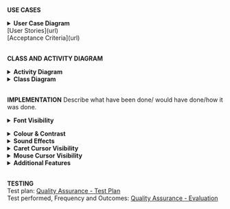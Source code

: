 **USE CASES**  
<details><summary><b>User Case Diagram</b></summary>
![HEAT_user_case](uploads/2bea741c67418d3bf300a8089d0b1b4f/HEAT_user_case.jpg)</details>
[User Stories](url)<br>  
[Acceptance Criteria](url)<br>
  
<br>**CLASS AND ACTIVITY DIAGRAM**
<details><summary><b>Activity Diagram</b></summary><br>
![HEAT_action_process](uploads/1d07110fc77a5fa4b1f37edd45a8aca2/HEAT_action_process.jpg)</details>
<details><summary><b>Class Diagram</b></summary>
![HEAT_class_diagram](uploads/3097e9933fe380a5150d54e3325da0b7/HEAT_class_diagram.jpg)</details><br>  

**IMPLEMENTATION** Describe what have been done/ would have done/how it was done.   

<details><summary><b>Font Visibility</b></summary><br>

Font size and type specification within the program is distributed and implemented using several methods. The font specifications needed to be amended in the SettingsManager, WindowManager, MainMenu and OptionsWindow classes. The object of the amendment was to either change existing code, adapt code or add code.The implementation of existing fonts was fragmented and distributed in an appararently haphazard manner. This may be explained because when writing the original code the coders were unaware that subsequently a team would be changing the font type and sizes.<br>

In the SettingsManager class two lines of code were amended to increase the font size to 20. In the WindowManager class one line of code was added using setFont from the java.awt.Font API, changing the font size. In the MainMenu class numerous lines of code were amended to the new font. It was also necessary to amend the code for the undo and redo options (Using JFrame) in order to change the font (JMenuItem). In the OptionsWindow class numerous lines of code had to be adapted. The code used the JLabel method of JFrame. The original code did not include font details. This meant that every time text was displayed one line of existing code needed to be replaced by three.<br>

The amended code will result in larger text size and a font type that is easier to read, by visually impaired users. The implementation has been partially successful with most text changed to Arial and a high font size. There are a number of areas where it was not possible to change the font type or size, for example in pre-filled forms, option tab buttons and the font type in the editor and console windows.The implementation of these items would need considerable research to understand how they are implemented in order to amend the font size and type.</details>


<details><summary><b>Colour & Contrast</b></summary><br>



There are three main windows in the UI, the editor, console, and tree views, along with an additional window for the help section, each of which was modified in its respective class. Each of the windows utilised Swing components, the methods of which were called upon to make the required background colour changes. The different Swing components have slightly varying methods for accessing and changing colours; the Eclipse method suggestion feature was utilised here to browse the available methods and find the appropriate call to make the required changes.  <br>

Some areas, such as the line number bar in the editor window, required changes to be made elsewhere in the program, including the text area defaults file and the text area painter file. The text and syntax highlighting colour changes also required changes in the syntax utilities file. During user testing further colour changes to the help screen and highlight bar were suggested, these changes were subsequently implemented. During this process the team used paired programming methods to achieve higher code quality and to allow each member to understand the changes being made by others.
</details>

<details><summary><b>Sound Effects</b></summary><br>

To implement the requirements of having sound effects played to signify success or failure of a program or command entered into the Haskell Interpreter involved using the ConsoleWindow.java class and writing a new method called playSound() to play each sound based on certain events.
There is a method inside the ConsoleWndow.java class which calls the Haskell Interpreter to retrieve error information. This method contains a variable called ‘error’ that is incremented every time an error is returned. This was used to determine which sound effect should be triggered by calling the playSound() method with the sound effect name as a parameter of type String. If the error is zero then success sound is triggered, otherwise the failure sound is triggered.
To create the playSound() method 2 javax classes were utilised. These were javax.sound.sampled.AudioSystem and javax.sound.sampled.Clip. More specifically AudioSystem.getAudioInputStream() was used to retrieve a handle to the audio system, and Clip.open() and Clip.start() were used respectively to open and play a sound clip.

To retrieve the file path of the audio files independently of the computer that is being used, it was necessary to use the ClassLoader class which is part of the java.lang package. The String parameter that was passed to the playSound() method is for the name of the file to be found.
The audio files were downloaded from freesound.org
For future the improvements the playSound() method could be used to signify other notifications such as when a user hovers over a particular area.

</details>


<details><summary><b>Caret Cursor Visibility</b></summary><br>
To enhance the visiblility of the caret cursor it was necessary to write a new caret class which extends from the defaultCaret class, within the ConsoleWindow.java class. The code written is based on some code from there http://www.java2s.com/Code/Java/Swing-JFC/Acustomcaretclass.htm

The code was adapted to create a block using g.fillRect() method within the Graphics class, which is part of the java.awt package. The blink rate  and colour was also set using the setBlinkRate() of the current instance of the caret. The colour was also changed to white using Graphics.setColour().


</details>

<details><summary><b>Mouse Cursor Visibility</b></summary><br>
There are several classes that needed to be changed to implement the changing of the mouse cursor. These are EditorWindow.java WindowManager.java and ConsoleWindow.java.
In order to change the mouse cursor it was necessary to write a new mouse method that loads in the image to be used for the mouse cursor, and calls several methods to set the cursor to the new one.
The Images were created using logomakr.com website and then editing with Paint3d. The colours were also changed to aid visibility. 

Each window area has a different mouse cursor and so it was necessary to add the create cursor method into all relevant classes. It was not feasible to create one method and then call that from each class, since each window area had different ways of calling the system mouse methods. 

For improvement we would have allowed custom resizing of the cursors and also the ability to change the type of cursors.


</details>

<details><summary><b>Additional Features</b></summary><br>
In addition to the above features, some additional changes were made to improve the UI for visually impaired users. 

The icon size was changed in the resources class of the utils package. A line of code was added to the getIcon method which increases the size of the icons before they are returned.

To improve compatibility with screen readers the main menu items were given name attributes which can be accessed by screen reading software. In addition to this the ‘Program’ menu name was changed to the more conventional ‘File’ to assure consistency for users who rely on screen reading technology for navigation.


</details><br>

**TESTING**  
Test plan: [Quality Assurance - Test Plan](./Quality-Assurance)   
Test performed, Frequency and Outcomes: [Quality Assurance - Evaluation](./Quality-Assurance)  